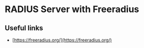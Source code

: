 # RADIUS Server with Freeradius

## Useful links
- [https://freeradius.org/](https://freeradius.org/)
